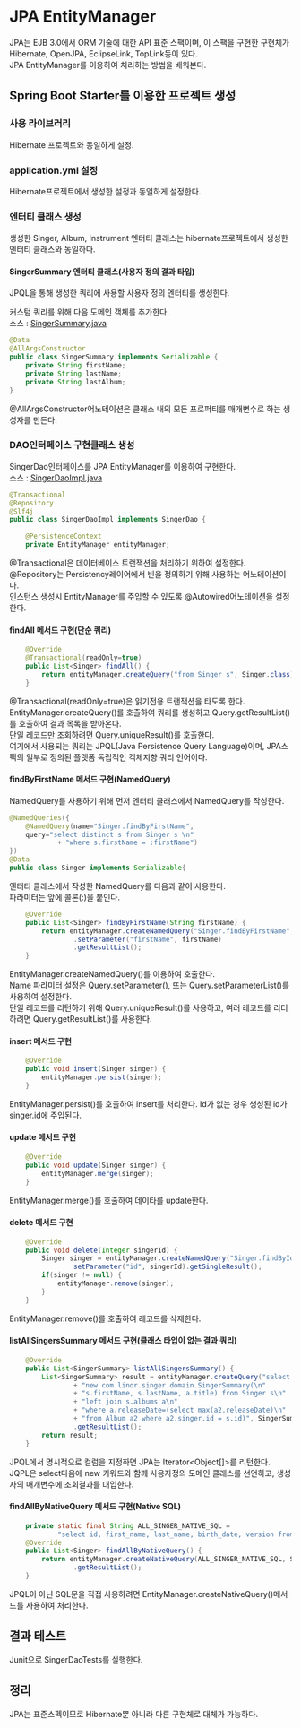 # JPA EntityManager
JPA는 EJB 3.0에서 ORM 기술에 대한 API 표준 스팩이며, 이 스팩을 구현한 구현체가 Hibernate, OpenJPA, EclipseLink, 
TopLink등이 있다.  
JPA EntityManager를 이용하여 처리하는 방법을 배워본다.  

## Spring Boot Starter를 이용한 프로젝트 생성
### 사용 라이브러리
Hibernate 프로젝트와 동일하게 설정.  

### application.yml 설정
Hibernate프로젝트에서 생성한 설정과 동일하게 설정한다.  

### 엔터티 클래스 생성
생성한 Singer, Album, Instrument 엔터티 클래스는 hibernate프로젝트에서 생성한 엔터티 클래스와 동일하다.  

#### SingerSummary 엔터티 클래스(사용자 정의 결과 타입)
JPQL을 통해 생성한 쿼리에 사용할 사용자 정의 엔터티를 생성한다.    

커스텀 쿼리를 위해 다음 도메인 객체를 추가한다.  
소스 : [SingerSummary.java](src/main/java/com/linor/singer/domain/SingerSummary.java)
```java
@Data
@AllArgsConstructor
public class SingerSummary implements Serializable {
    private String firstName;
    private String lastName;
    private String lastAlbum;
}
```
@AllArgsConstructor어노테이션은 클래스 내의 모든 프로퍼티를 매개변수로 하는 생성자를 만든다.  

### DAO인터페이스 구현클래스 생성
SingerDao인터페이스를 JPA EntityManager를 이용하여 구현한다.  
소스 : [SingerDaoImpl.java](src/main/java/com/linor/singer/jpa/SingerDaoImpl.java)  
```java
@Transactional
@Repository
@Slf4j
public class SingerDaoImpl implements SingerDao {
    
    @PersistenceContext
    private EntityManager entityManager;
```
@Transactional은 데이터베이스 트랜잭션을 처리하기 위하여 설정한다.  
@Repository는 Persistency레이어에서 빈을 정의하기 위해 사용하는 어노테이션이다.  
인스턴스 생성시 EntityManager를 주입할 수 있도록 @Autowired어노테이션을 설정한다. 

#### findAll 메서드 구현(단순 쿼리)
```java
    @Override
    @Transactional(readOnly=true)
    public List<Singer> findAll() {
        return entityManager.createQuery("from Singer s", Singer.class).getResultList();
    }
```
@Transactional(readOnly=true)은 읽기전용 트랜잭션을 타도록 한다.  
EntityManager.createQuery()를 호출하여 쿼리를 생성하고 Query.getResultList()를 호출하여 결과 목록을 받아온다.  
단일 레코드만 조회하려면 Query.uniqueResult()를 호출한다.  
여기에서 사용되는 쿼리는 JPQL(Java Persistence Query Language)이며, 
JPA스팩의 일부로 정의된 플랫폼 독립적인 객체지향 쿼리 언어이다.  

#### findByFirstName 메서드 구현(NamedQuery)
NamedQuery를 사용하기 위해 먼저 엔터티 클래스에서 NamedQuery를 작성한다.
```java
@NamedQueries({
    @NamedQuery(name="Singer.findByFirstName",
    query="select distinct s from Singer s \n"
            + "where s.firstName = :firstName")
})
@Data
public class Singer implements Serializable{
```
엔터티 클래스에서 작성한 NamedQuery를 다음과 같이 사용한다.  
파라미터는 앞에 콜론(:)을 붙인다.
```java
    @Override
    public List<Singer> findByFirstName(String firstName) {
        return entityManager.createNamedQuery("Singer.findByFirstName", Singer.class)
                .setParameter("firstName", firstName)
                .getResultList();
    }
```
EntityManager.createNamedQuery()를 이용하여 호출한다.  
Name 파라미터 설정은 Query.setParameter(), 또는 Query.setParameterList()를 사용하여 설정한다.    
단일 레코드를 리턴하기 위해 Query.uniqueResult()를 사용하고, 여러 레코드를 리터하려면 Query.getResultList()를 사용한다.  

#### insert 메서드 구현
```java
    @Override
    public void insert(Singer singer) {
        entityManager.persist(singer);
    }
```
EntityManager.persist()를 호출하여 insert를 처리한다. Id가 없는 경우 생성된 id가 singer.id에 주입된다.  

#### update 메서드 구현
```java
    @Override
    public void update(Singer singer) {
        entityManager.merge(singer);
    }
```
EntityManager.merge()를 호출하여 데이타를 update한다.  

#### delete 메서드 구현
```java
    @Override
    public void delete(Integer singerId) {
        Singer singer = entityManager.createNamedQuery("Singer.findById",Singer.class).
                setParameter("id", singerId).getSingleResult();
        if(singer != null) {
            entityManager.remove(singer);
        }
    }
```
EntityManager.remove()를 호출하여 레코드를 삭제한다.    

#### listAllSingersSummary 메서드 구현(클래스 타입이 없는 결과 쿼리)
```java
    @Override
    public List<SingerSummary> listAllSingersSummary() {
        List<SingerSummary> result = entityManager.createQuery("select \n"
                + "new com.linor.singer.domain.SingerSummary(\n"
                + "s.firstName, s.lastName, a.title) from Singer s\n"
                + "left join s.albums a\n"
                + "where a.releaseDate=(select max(a2.releaseDate)\n"
                + "from Album a2 where a2.singer.id = s.id)", SingerSummary.class)
                .getResultList();
        return result;
    }
```
JPQL에서 명시적으로 컬럼을 지정하면 JPA는 Iterator<Object[]>를 리턴한다.  
JQPL은 select다음에 new 키워드와 함께 사용자정의 도메인 클래스를 선언하고, 생성자의 매개변수에 조회결과를 대입한다.    

#### findAllByNativeQuery 메서드 구현(Native SQL)
```java
    private static final String ALL_SINGER_NATIVE_SQL =
            "select id, first_name, last_name, birth_date, version from singer";
    @Override
    public List<Singer> findAllByNativeQuery() {
        return entityManager.createNativeQuery(ALL_SINGER_NATIVE_SQL, Singer.class)
                .getResultList();
    }
```
JPQL이 아닌 SQL문을 직접 사용하려면 EntityManager.createNativeQuery()메서드를 사용하여 처리한다.  

## 결과 테스트
Junit으로 SingerDaoTests를 실행한다.

## 정리
JPA는 표준스펙이므로 Hibernate뿐 아니라 다른 구현체로 대체가 가능하다.  
